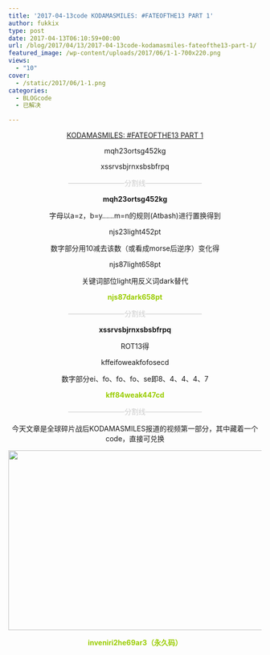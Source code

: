 ```yaml
---
title: '2017-04-13code KODAMASMILES: #FATEOFTHE13 PART 1'
author: fukkix
type: post
date: 2017-04-13T06:10:59+00:00
url: /blog/2017/04/13/2017-04-13code-kodamasmiles-fateofthe13-part-1/
featured_image: /wp-content/uploads/2017/06/1-1-700x220.png
views:
  - "10"
cover:
  - /static/2017/06/1-1.png
categories:
  - BLOGcode
  - 已解决

---
```

<p style="text-align: center;">
  <a href="http://investigate.ingress.com/2017/04/13/kodamasmiles-fateofthe13-part-1/" target="_blank" rel="noopener">KODAMASMILES: #FATEOFTHE13 PART 1</a>
</p>

<p style="text-align: center;">
  mqh23ortsg452kg
</p>

<p style="text-align: center;">
  xssrvsbjrnxsbsbfrpq
</p>

<!--more-->

<p style="text-align: center;">
  <span style="color: #cccccc;">————————分割线————————</span>
</p>

<p style="text-align: center;">
  <strong>mqh23ortsg452kg</strong>
</p>

<p style="text-align: center;">
  字母以a=z，b=y……m=n的规则(Atbash)进行置换得到
</p>

<p style="text-align: center;">
  njs23light452pt
</p>

<p style="text-align: center;">
  数字部分用10减去该数（或看成morse后逆序）变化得
</p>

<p style="text-align: center;">
  njs87light658pt
</p>

<p style="text-align: center;">
  关键词部位light用反义词dark替代
</p>

<p style="text-align: center;">
  <span style="color: #99cc00;"><strong>njs87dark658pt</strong></span>
</p>

<p style="text-align: center;">
  <span style="color: #cccccc;">————————分割线————————</span>
</p>

<p style="text-align: center;">
  <strong>xssrvsbjrnxsbsbfrpq</strong>
</p>

<p style="text-align: center;">
  ROT13得
</p>

<p style="text-align: center;">
  kffeifoweakfofosecd
</p>

<p style="text-align: center;">
  数字部分ei、fo、fo、fo、se即8、4、4、4、7
</p>

<p style="text-align: center;">
  <span style="color: #99cc00;"><strong>kff84weak447cd</strong></span>
</p>

<p style="text-align: center;">
  <span style="color: #cccccc;">————————分割线————————</span>
</p>

<p style="text-align: center;">
  今天文章是全球碎片战后KODAMASMILES报道的视频第一部分，其中藏着一个code，直接可兑换
</p>

<img class="size-full wp-image-135 aligncenter" src="/static/2017/06/1-5.jpg" alt="" width="588" height="358" srcset="/static/2017/06/1-5.jpg 588w, /static/2017/06/1-5-300x183.jpg 300w" sizes="(max-width: 588px) 100vw, 588px" />

<p style="text-align: center;">
  <span style="color: #99cc00;"><strong>inveniri2he69ar3（永久码）</strong></span>
</p>

&nbsp;

&nbsp;
